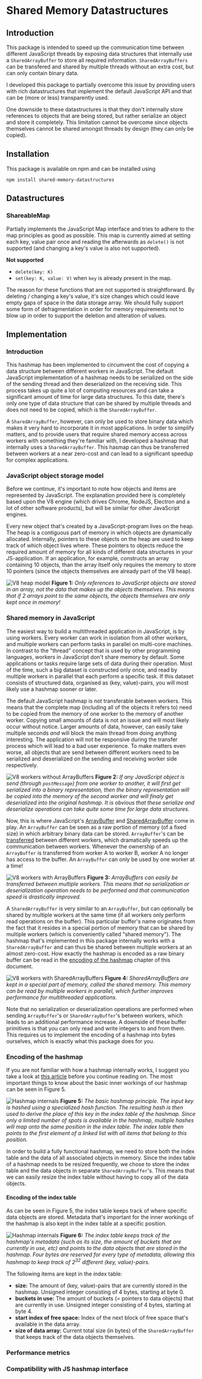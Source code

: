 # Shared Memory Datastructures
## Introduction
This package is intended to speed up the communication time between different JavaScript threads by exposing data structures that internally use a `SharedArrayBuffer` to store all required information. `SharedArrayBuffers` can be transfered and shared by multiple threads without an extra cost, but can only contain binary data.

I developed this package to partially overcome this issue by providing users with rich datastructures that implement the default JavaScript API and that can be (more or less) transparently used.

One downside to these datastructures is that they don't internally store references to objects that are being stored, but rather serialize an object and store it completely. This limitation cannot be overcome since objects themselves cannot be shared amongst threads by design (they can only be copied).

## Installation
This package is available on npm and can be installed using

```
npm install shared-memory-datastructures
```

## Datastructures
### ShareableMap
Partially implements the JavaScript Map interface and tries to adhere to the map principles as good as possible. This map is currently aimed at setting each key, value pair once and reading the afterwards as `delete()` is not supported (and changing a key's value is also not supported).

**Not supported**
* `delete(key: K)`
* `set(key: K, value: V)` when `key` is already present in the map.

The reason for these functions that are not supported is straightforward. By deleting / changing a key's value, it's size changes which could leave empty gaps of space in the data storage array. We should fully support some form of defragmentation in order for memory requirements not to blow up in order to support the deletion and alteration of values.

## Implementation
### Introduction
This hashmap has been implemented to circumvent the cost of copying a data structure between different workers in JavaScript. The default JavaScript implementation of a hashmap needs to be serialized on the side of the sending thread and then deserialized on the receiving side. This process takes up quite a lot of computing resources and can take a significant amount of time for large data structures. To this date, there's only one type of data structure that can be shared by multiple threads and does not need to be copied, which is the `SharedArrayBuffer`.

A `SharedArrayBuffer`, however, can only be used to store binary data which makes it very hard to incorporate it in most applications. In order to simplify matters, and to provide users that require shared memory access across workers with something they're familiar with, I developed a hashmap that internally uses a `SharedArrayBuffer`. This hasmap can thus be transferred between workers at a near zero-cost and can lead to a significant speedup for complex applications.

### JavaScript object storage model
Before we continue, it's important to note how objects and items are represented by JavaScript. The explanation provided here is completely based upon the V8 engine (which drives Chrome, NodeJS, Electron and a lot of other software products), but will be similar for other JavaScript engines.

Every new object that's created by a JavaScript-program lives on the heap. The heap is a contiguous part of memory in which objects are dynamically allocated. Internally, pointers to these objects on the heap are used to keep track of which object lives where. These pointers to objects reduce the required amount of memory for all kinds of different data structures in your JS-application. If an application, for example, constructs an array containing 10 objects, than the array itself only requires the memory to store 10 pointers (since the objects themselves are already part of the V8 heap).

![V8 heap model](./docs/images/v8_heap.png)
__Figure 1:__ *Only references to JavaScript objects are stored in an array, not the data that makes up the objects themselves. This means that if 2 arrays point to the same objects, the objects themselves are only kept once in memory!*

### Shared memory in JavaScript
The easiest way to build a multithreaded application in JavaScript, is by using workers. Every worker can work in isolation from all other workers, and multiple workers can perform tasks in parallel on multi-core machines. In contrast to the "thread" concept that is used by other programming languages, workers in JavaScript don't share memory by default. Some applications or tasks require large sets of data during their operation. Most of the time, such a big dataset is constructed only once, and read by multiple workers in parallel that each perform a specific task. If this dataset consists of structured data, organised as (key, value)-pairs, you will most likely use a hashmap sooner or later.

The default JavaScript hashmap is not transferable between workers. This means that the complete map (including all of the objects it refers to) need to be copied from the memory of one worker to the memory of another worker. Copying small amounts of data is not an issue and will most likely occur without notice. Larger amounts of data, however, can easily take multiple seconds _and_ will block the main thread from doing anything interesting. The application will not be responsive during the transfer process which will lead to a bad user experience. To make matters even worse, all objects that are send between different workers need to be serialized and deserialized on the sending and receiving worker side respectively.

![V8 workers without ArrayBuffers](./docs/images/v8_workers_no_arraybuffers.png)
__Figure 2:__ *If any JavaScript object is send (through `postMessage`) from one worker to another, it will first get serialized into a binary representation, then the binary representation will be copied into the memory of the second worker and will finaly get deserialized into the original hashmap. It is obvious that these serialize and deserialize operations can take quite some time for large data structures.*

Now, this is where JavaScript's [ArrayBuffer](https://developer.mozilla.org/en-US/docs/Web/JavaScript/Reference/Global_Objects/ArrayBuffer) and [SharedArrayBuffer](https://developer.mozilla.org/en-US/docs/Web/JavaScript/Reference/Global_Objects/SharedArrayBuffer) come in play. An `ArrayBuffer` can be seen as a raw portion of memory (of a fixed size) in which arbitrary binary data can be stored. `ArrayBuffer`'s can be [transferred](https://developer.mozilla.org/en-US/docs/Web/API/Transferable) between different workers, which dramatically speeds up the communication between workers. Whenever the ownership of an `ArrayBuffer` is transferred from worker A to worker B, worker A no longer has access to the buffer. An `ArrayBuffer` can only be used by one worker at a time!

![V8 workers with ArrayBuffers](./docs/images/v8_workers_arraybuffer.png)
__Figure 3:__ *ArrayBuffers can easily be transferred between multiple workers. This means that no serialization or deserialization operation needs to be performed and that communication speed is drastically improved.*

A `SharedArrayBuffer` is very similar to an `ArrayBuffer`, but can optionally be shared by multiple workers at the same time (if all workers only perform read operations on the buffer). This particular buffer's name originates from the fact that it resides in a special portion of memory that can be shared by multiple workers (which is conveniently called "shared memory"). The hashmap that's implemented in this package internally works with a `SharedArrayBuffer` and can thus be shared between multiple workers at an almost zero-cost. How exactly the hashmap is encoded as a raw binary buffer can be read in the [encoding of the hashmap]() chapter of this document.

![V8 workers with SharedArrayBuffers](./docs/images/v8_workers_sharedarraybuffer.png)
__Figure 4:__ *SharedArrayBuffers are kept in a special part of memory, called the shared memory. This memory can be read by multiple workers in parallel, which further improves performance for multithreaded applications.*

Note that no serialization or deserialization operations are performed when sending `ArrayBuffer`'s or `SharedArrayBuffer`'s between workers, which leads to an additional performance increase. A downside of these buffer primitives is that you can only read and write integers to and from them. This requires us to implement the encoding of a hashmap into bytes ourselves, which is exactly what this package does for you.

### Encoding of the hashmap
If you are not familiar with how a hashmap internally works, I suggest you take a look at [this article](https://en.wikipedia.org/wiki/Hash_table) before you continue reading on. The most important things to know about the basic inner workings of our hashmap can be seen in Figure 5.

![Hashmap internals](./docs/images/hashmap_internals.png)
__Figure 5:__ *The basic hashmap principle. The input key is hashed using a specialized hash function. The resulting hash is then used to derive the place of this key in the index table of the hashmap. Since only a limited number of spots is available in the hashmap, multiple hashes will map onto the same position in the index table. The index table then points to the first element of a linked list with all items that belong to this position.*

In order to build a fully functional hashmap, we need to store both the index table and the data of all associated objects in memory. Since the index table of a hashmap needs to be resized frequently, we chose to store the index table and the data objects in separate `SharedArrayBuffer`'s. This means that we can easily resize the index table without having to copy all of the data objects.

#### Encoding of the index table
As can be seen in Figure 5, the index table keeps track of where specific data objects are stored. Metadata that's important for the inner workings of the hashmap is also kept in the index table at a specific position.

![Hashmap internals](./docs/images/hashmap_index_table.png)
__Figure 6:__ *The index table keeps track of the hashmap's metadata (such as its size, the amount of buckets that are currently in use, etc) and points to the data objects that are stored in the hashmap. Four bytes are reserved for every type of metadata, allowing this hashmap to keep track of 2<sup>32</sup> different (key, value)-pairs.*

The following items are kept in the index table:

* __size:__ The amount of (key, value)-pairs that are currently stored in the hashmap. Unsigned integer consisting of 4 bytes, starting at byte 0.
* __buckets in use:__ The amount of buckets (= pointers to data objects) that are currently in use. Unsigned integer consisting of 4 bytes, starting at byte 4.
* __start index of free space:__ Index of the next block of free space that's available in the data array.
* __size of data array:__ Current total size (in bytes) of the `SharedArrayBuffer` that keeps track of the data objects themselves.

### Performance metrics

### Compatibility with JS hashmap interface
